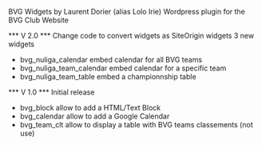 BVG Widgets by Laurent Dorier (alias Lolo Irie)
Wordpress plugin for the BVG Club Website

*** V 2.0 ***
Change code to convert widgets as SiteOrigin widgets
3 new widgets
- bvg_nuliga_calendar
    embed calendar for all BVG teams
- bvg_nuliga_team_calendar
    embed calendar for a specific team
- bvg_nuliga_team_table
    embed a championnship table

*** V 1.0 ***
Initial release
- bvg_block
    allow to add a HTML/Text Block
- bvg_calendar
    allow to add a Google Calendar
- bvg_team_clt
    allow to display a table with BVG teams classements (not use)



